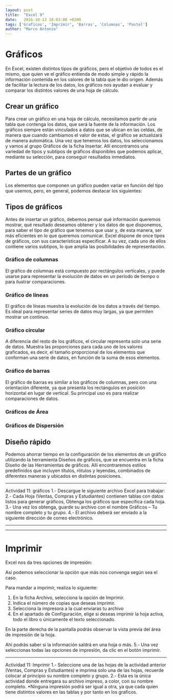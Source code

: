 ```yaml
---
layout: post
title:  "Excel 9"
date:   2016-10-13 18:03:00 +0200
tags: ['Graficos', 'Imprimir', 'Barras', 'Columnas', 'Pastel']
author: "Marco Antonio"
---
```

# Gráficos

En Excel, existen distintos tipos de gráficos, pero el objetivo de todos es el mismo, que quien ve el gráfico entienda de modo simple y rápido la información contenida en los valores de la tabla que le dio origen. Además de facilitar la lectura de los datos, los gráficos nos ayudan a evaluar y comparar los distintos valores de una hoja de cálculo.

## Crear un gráfico 

Para crear un gráfico en una hoja de cálculo, necesitamos partir de una tabla que contenga los datos, que será la fuente de la información. Los gráficos siempre están vinculados a datos que se ubican en las celdas, de manera que cuando cambiamos el valor de estas, el gráfico se actualizará de manera automática.
Una vez que tenemos los datos, los seleccionamos y vamos al grupo Gráficos de la ficha Insertar. Allí encontramos una variedad de tipos y subtipos de gráficos disponibles que podemos aplicar, mediante su selección, para conseguir resultados inmediatos.
  
## Partes de un gráfico 
Los elementos que componen un gráfico pueden variar en función del tipo que usemos, pero, en general, podemos destacar los siguientes: 
 
## Tipos de gráficos
Antes de insertar un gráfico, debemos pensar qué información queremos mostrar, qué resultado deseamos obtener y los datos de que disponemos, para saber el tipo de gráfico que tenemos que usar y, de esta manera, ser más eficientes en lo que queremos comunicar. Excel dispone de once tipos de gráficos, con sus características especificar. A su vez, cada uno de ellos contiene varios subtipos, lo que amplía las posibilidades de representación.
### Gráfico de columnas 
El gráfico de columnas está compuesto por rectángulos verticales, y puede usarse para representar la evolución de datos en un período de tiempo o para ilustrar comparaciones.
 
### Gráfico de líneas
El gráfico de líneas muestra la evolución de los datos a través del tiempo. Es ideal para representar series de datos muy largas, ya que permiten mostrar un continuo.
 

### Gráfico circular
A diferencia del resto de los gráficos, el circular representa solo una serie de datos. Muestra las proporciones para cada uno de los valores graficados, es decir, el tamaño proporcional de los elementos que conforman una serie de datos, en función de la suma de esos elementos.
 
### Gráfico de barras 
El gráfico de barras es similar a los gráficos de columnas, pero con una orientación diferente, ya que presenta los rectángulos en posición horizontal en lugar de vertical. Su principal uso es para realizar comparaciones de datos.
 
### Gráficos de Área
 
### Gráficos de Dispersión
 
## Diseño rápido 
Podemos ahorrar tiempo en la configuración de los elementos de un gráfico utilizando la herramienta Diseños de gráficos, que se encuentra en la ficha Diseño de las Herramientas de gráficos. Allí encontraremos estilos predefinidos que incluyen títulos, rótulos y leyendas, combinados de diferentes maneras y ubicados en distintas posiciones.
 
***
Actividad 11: gráficos
1.- Descargue le siguiente archivo Excel para trabajar:
2.- Cada Hoja (Ventas, Compras y Estudiantes) contienen tablas con datos listos para generar gráficos, Obtenga los gráficos que especifica cada hoja.
3.- Una vez los obtenga, guarde su archivo con el nombre Gráficos – Tu nombre completo y tu grupo.
4.- El archivo deberá ser enviado a la siguiente dirección de correo electrónico.

***
***

# Imprimir
Excel nos da tres opciones de impresión:
 

Así podemos seleccionar la opción que más nos convenga según sea el caso.

Para mandar a imprimir, realiza lo siguiente:
1.	En la ficha Archivo, selecciona la opción de Imprimir.
2.	Indica el número de copias que deseas imprimir.
3.	Selecciona la impresora a la cual enviaras tu archivo
4.	En el apartado de Configuración, elige si deseas imprimir la hoja activa, todo el libro o únicamente el texto seleccionado. 
 

En la parte derecha de la pantalla podrás observar la vista previa del área de impresión de la hoja.
 
 Ahí podrás saber si la información saldrá en una hoja o más.
5.- Una vez seleccionas todas las opciones de impresión, da clic en el botón imprimir.
 
***
Actividad 11: Imprimir
1.- Seleccione una de las hojas de la actividad anterior (Ventas, Compras y Estudiantes) e imprima solo una de las hojas, recuerde colocar al principio su nombre completo y grupo.
2.- Esta es la única actividad donde entregara su archivo impreso, a color, con su nombre completo.
*Ninguna impresión podrá ser igual a otra, ya que cada quien tiene distintos valores en las tablas y por tanto en los graficos.
